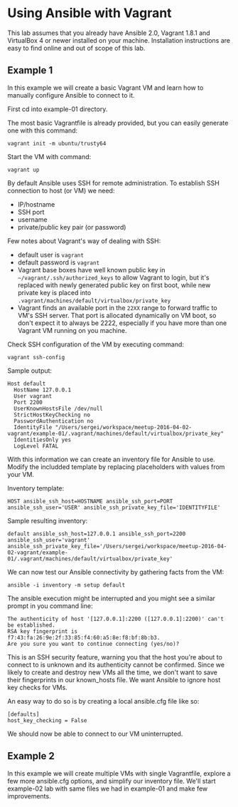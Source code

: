 # Using Ansible with Vagrant

This lab assumes that you already have Ansible 2.0, Vagrant 1.8.1 and VirtualBox 4 or newer installed on your machine. Installation instructions are easy to find online and out of scope of this lab.

## Example 1

In this example we will create a basic Vagrant VM and learn how to manually configure Ansible to connect to it.

First cd into example-01 directory.

The most basic Vagrantfile is already provided, but you can easily generate one with this command:

    vagrant init -m ubuntu/trusty64

Start the VM with command:

    vagrant up

By default Ansible uses SSH for remote administration. To establish SSH connection to host (or VM) we need:

 - IP/hostname
 - SSH port
 - username
 - private/public key pair (or password)

Few notes about Vagrant's way of dealing with SSH:

 - default user is `vagrant`
 - default password is `vagrant`
 - Vagrant base boxes have well known public key in `~/vagrant/.ssh/authorized_keys` to allow Vagrant to login, but it's replaced with newly generated public key on first boot, while new private key is placed into `.vagrant/machines/default/virtualbox/private_key`
 - Vagrant finds an available port in the `22XX` range to forward traffic to VM's SSH server. That port is allocated dynamically on VM boot, so don't expect it to always be 2222, especially if you have more than one Vagrant VM running on you machine.

Check SSH configuration of the VM by executing command:

    vagrant ssh-config

Sample output:

    Host default
      HostName 127.0.0.1
      User vagrant
      Port 2200
      UserKnownHostsFile /dev/null
      StrictHostKeyChecking no
      PasswordAuthentication no
      IdentityFile "/Users/sergei/workspace/meetup-2016-04-02-vagrant/example-01/.vagrant/machines/default/virtualbox/private_key"
      IdentitiesOnly yes
      LogLevel FATAL

With this information we can create an inventory file for Ansible to use. Modify the includded template by replacing placeholders with values from your VM.

Inventory template:

    HOST ansible_ssh_host=HOSTNAME ansible_ssh_port=PORT ansible_ssh_user='USER' ansible_ssh_private_key_file='IDENTITYFILE'

Sample resulting inventory:

    default ansible_ssh_host=127.0.0.1 ansible_ssh_port=2200 ansible_ssh_user='vagrant' ansible_ssh_private_key_file='/Users/sergei/workspace/meetup-2016-04-02-vagrant/example-01/.vagrant/machines/default/virtualbox/private_key'

We can now test our Ansible connectivity by gathering facts from the VM:

    ansible -i inventory -m setup default

The ansible execution might be interrupted and you might see a similar prompt in you command line:

    The authenticity of host '[127.0.0.1]:2200 ([127.0.0.1]:2200)' can't be established.
    RSA key fingerprint is f7:43:fa:26:9e:2f:33:85:f4:60:a5:8e:f8:bf:8b:b3.
    Are you sure you want to continue connecting (yes/no)?

This is an SSH security feature, warning you that the host you're about to connect to is unknown and its authenticity cannot be confirmed. Since we likely to create and destroy new VMs all the time, we don't want to save their fingerprints in our known_hosts file. We want Ansible to ignore host key checks for VMs.

An easy way to do so is by creating a local ansible.cfg file like so:

    [defaults]
    host_key_checking = False

We should now be able to connect to our VM uninterrupted.

## Example 2

In this example we will create multiple VMs with single Vagrantfile, explore a few more ansible.cfg options, and simplify our inventory file. We'll start example-02 lab with same files we had in example-01 and make few improvements.
